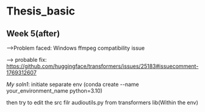 # Thesis_basic

## Week 5(after) 
-->Problem faced: Windows ffmpeg compatibility issue

--> probable fix:
https://github.com/huggingface/transformers/issues/25183#issuecomment-1769312607

*My soln1*: initiate separate env (conda create --name your_environment_name python=3.10)

then try to edit the src filr audioutils.py from transformers lib(Within the env)
